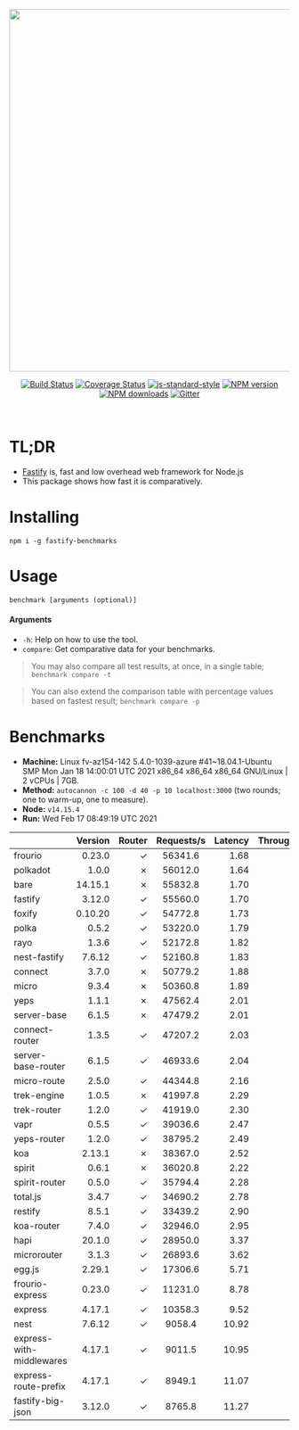 <div align="center">
<img src="https://github.com/fastify/graphics/raw/master/full-logo.png" width="650" height="auto"/>
</div>

<div align="center">

[![Build Status](https://travis-ci.org/fastify/fastify.svg?branch=master)](https://travis-ci.org/fastify/fastify)
[![Coverage Status](https://coveralls.io/repos/github/fastify/fastify/badge.svg?branch=master)](https://coveralls.io/github/fastify/fastify?branch=master)
[![js-standard-style](https://img.shields.io/badge/code%20style-standard-brightgreen.svg?style=flat)](http://standardjs.com/)
[![NPM version](https://img.shields.io/npm/v/fastify.svg?style=flat)](https://www.npmjs.com/package/fastify)
[![NPM downloads](https://img.shields.io/npm/dm/fastify.svg?style=flat)](https://www.npmjs.com/package/fastify) [![Gitter](https://badges.gitter.im/gitterHQ/gitter.svg)](https://gitter.im/fastify)
</div>
<br />

# TL;DR

* [Fastify](https://github.com/fastify/fastify) is, fast and low overhead web framework for Node.js
* This package shows how fast it is comparatively.

# Installing

```
npm i -g fastify-benchmarks
```

# Usage

```
benchmark [arguments (optional)]
```

#### Arguments

* `-h`: Help on how to use the tool.
* `compare`: Get comparative data for your benchmarks.

> You may also compare all test results, at once, in a single table; `benchmark compare -t`

> You can also extend the comparison table with percentage values based on fastest result; `benchmark compare -p`
# Benchmarks
* __Machine:__ Linux fv-az154-142 5.4.0-1039-azure #41~18.04.1-Ubuntu SMP Mon Jan 18 14:00:01 UTC 2021 x86_64 x86_64 x86_64 GNU/Linux | 2 vCPUs | 7GB.
* __Method:__ `autocannon -c 100 -d 40 -p 10 localhost:3000` (two rounds; one to warm-up, one to measure).
* __Node:__ `v14.15.4`
* __Run:__ Wed Feb 17 08:49:19 UTC 2021

|                          | Version | Router | Requests/s | Latency | Throughput/Mb |
| :--                      | --:     | --:    | :-:        | --:     | --:           |
| frourio                  | 0.23.0  | ✓      | 56341.6    | 1.68    | 10.05         |
| polkadot                 | 1.0.0   | ✗      | 56012.0    | 1.64    | 9.99          |
| bare                     | 14.15.1 | ✗      | 55832.8    | 1.70    | 9.96          |
| fastify                  | 3.12.0  | ✓      | 55560.0    | 1.70    | 9.91          |
| foxify                   | 0.10.20 | ✓      | 54772.8    | 1.73    | 8.98          |
| polka                    | 0.5.2   | ✓      | 53220.0    | 1.79    | 9.49          |
| rayo                     | 1.3.6   | ✓      | 52172.8    | 1.82    | 9.30          |
| nest-fastify             | 7.6.12  | ✓      | 52160.8    | 1.83    | 8.76          |
| connect                  | 3.7.0   | ✗      | 50779.2    | 1.88    | 9.06          |
| micro                    | 9.3.4   | ✗      | 50360.8    | 1.89    | 8.98          |
| yeps                     | 1.1.1   | ✗      | 47562.4    | 2.01    | 8.48          |
| server-base              | 6.1.5   | ✗      | 47479.2    | 2.01    | 8.47          |
| connect-router           | 1.3.5   | ✓      | 47207.2    | 2.03    | 8.42          |
| server-base-router       | 6.1.5   | ✓      | 46933.6    | 2.04    | 8.37          |
| micro-route              | 2.5.0   | ✓      | 44344.8    | 2.16    | 7.91          |
| trek-engine              | 1.0.5   | ✗      | 41997.8    | 2.29    | 6.89          |
| trek-router              | 1.2.0   | ✓      | 41919.0    | 2.30    | 6.88          |
| vapr                     | 0.5.5   | ✓      | 39036.6    | 2.47    | 6.40          |
| yeps-router              | 1.2.0   | ✓      | 38795.2    | 2.49    | 6.92          |
| koa                      | 2.13.1  | ✗      | 38367.0    | 2.52    | 6.84          |
| spirit                   | 0.6.1   | ✗      | 36020.8    | 2.22    | 6.42          |
| spirit-router            | 0.5.0   | ✓      | 35794.4    | 2.28    | 6.38          |
| total.js                 | 3.4.7   | ✓      | 34690.2    | 2.78    | 10.62         |
| restify                  | 8.5.1   | ✓      | 33439.2    | 2.90    | 6.03          |
| koa-router               | 7.4.0   | ✓      | 32946.0    | 2.95    | 5.88          |
| hapi                     | 20.1.0  | ✓      | 28950.0    | 3.37    | 5.16          |
| microrouter              | 3.1.3   | ✓      | 26893.6    | 3.62    | 4.80          |
| egg.js                   | 2.29.1  | ✓      | 17306.6    | 5.71    | 6.09          |
| frourio-express          | 0.23.0  | ✓      | 11231.0    | 8.78    | 2.00          |
| express                  | 4.17.1  | ✓      | 10358.3    | 9.52    | 1.85          |
| nest                     | 7.6.12  | ✓      | 9058.4     | 10.92   | 2.06          |
| express-with-middlewares | 4.17.1  | ✓      | 9011.5     | 10.95   | 3.45          |
| express-route-prefix     | 4.17.1  | ✓      | 8949.1     | 11.07   | 3.31          |
| fastify-big-json         | 3.12.0  | ✓      | 8765.8     | 11.27   | 100.84        |
